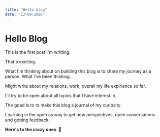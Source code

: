 ```yaml
---
title: "Hello blog"
date: "13-09-2020"
---
```


# Hello Blog

This is the first post I'm writting.

That's exciting.

What I'm thinking about on building this blog is to share my journey as a person.
What I've been thinking.

Might write about my relations, work, overall my life expirience so far.

I'll try to be open about all topics that I have interest in.

The goad is to to make this blog a journal of my curiosity.

Learning in the open as way to get new perspectives, open conversations and getting feedback.

**Here's to the crazy ones. 🥂**
